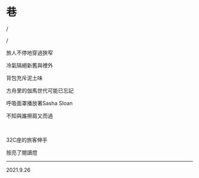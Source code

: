 # 巷

/

/

旅人不停地穿過狹窄

冷氣隔絕新舊與裡外

背包充斥泥土味

方舟里的伽馬世代可能已忘記

呼吸面罩播放著Sasha Sloan

不知與誰擦肩又而過

<br>

32C座的旅客伸手

按亮了閱讀燈

---

2021.9.26 